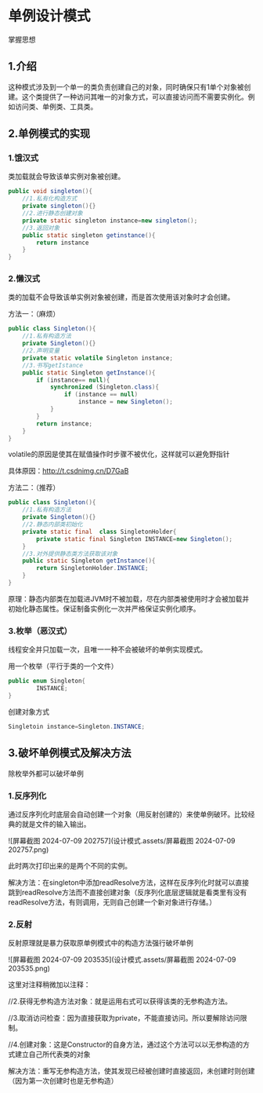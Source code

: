 # 单例设计模式

掌握思想

## 1.介绍

这种模式涉及到一个单一的类负责创建自己的对象，同时确保只有1单个对象被创建。这个类提供了一种访问其唯一的对象方式，可以直接访问而不需要实例化。例如访问类、单例类、工具类。

## 2.单例模式的实现

### 1.饿汉式

类加载就会导致该单实例对象被创建。

```java
public void singleton(){
    //1.私有化构造方式
    private singleton(){}
    //2.进行静态创建对象
    private static singleton instance=new singleton();
    //3.返回对象
    public static singleton getinstance(){
        return instance
    }
}
```

###  2.懒汉式

类的加载不会导致该单实例对象被创建，而是首次使用该对象时才会创建。

方法一：（麻烦）

```java
public class Singleton(){
    //1.私有构造方法
    private Singleton(){}
    //2.声明变量
    private static volatile Singleton instance;
    //3.书写getIstance
    public static Singleton getInstance(){
        if (instance== null){
            synchronized (Singleton.class){
                if (instance == null)
                    instance = new Singleton();
            }
        }
        return instance;
    }
}
```

volatile的原因是使其在赋值操作时步骤不被优化，这样就可以避免野指针

具体原因：http://t.csdnimg.cn/D7GaB

方法二：（推荐）

```java
public class Singleton(){
    //1.私有构造方法
    private Singleton(){}
    //2.静态内部类初始化
    private static final  class SingletonHolder{
        private static final Singleton INSTANCE=new Singleton();
    }
    //3.对外提供静态类方法获取该对象
    public static Singleton getInstance(){
        return SingletonHolder.INSTANCE;
    }
}
```

原理：静态内部类在加载进JVM时不被加载，尽在内部类被使用时才会被加载并初始化静态属性。保证制备实例化一次并严格保证实例化顺序。

### 3.枚举（恶汉式）

线程安全并只加载一次，且唯一一种不会被破坏的单例实现模式。

用一个枚举（平行于类的一个文件）

```java
public enum Singleton{
    	INSTANCE;
}
```

创建对象方式

```java
Singletoin instance=Singleton.INSTANCE;
```

## 3.破坏单例模式及解决方法

除枚举外都可以破坏单例

### 1.反序列化

通过反序列化时底层会自动创建一个对象（用反射创建的）来使单例破环。比较经典的就是文件的输入输出。

![屏幕截图 2024-07-09 202757](设计模式.assets/屏幕截图 2024-07-09 202757.png)

此时两次打印出来的是两个不同的实例。

解决方法：在singleton中添加readResolve方法，这样在反序列化时就可以直接跳到readResolve方法而不直接创建对象（反序列化底层逻辑就是看类里有没有readResolve方法，有则调用，无则自己创建一个新对象进行存储。）

### 2.反射

反射原理就是暴力获取原单例模式中的构造方法强行破坏单例

![屏幕截图 2024-07-09 203535](设计模式.assets/屏幕截图 2024-07-09 203535.png)

这里对注释稍微加以注释：

//2.获得无参构造方法对象：就是运用右式可以获得该类的无参构造方法。

//3.取消访问检查：因为直接获取为private，不能直接访问。所以要解除访问限制。

//4.创建对象：这是Constructor的自身方法，通过这个方法可以以无参构造的方式建立自己所代表类的对象

解决方法：重写无参构造方法，使其发现已经被创建时直接返回，未创建时则创建（因为第一次创建时也是无参构造）
